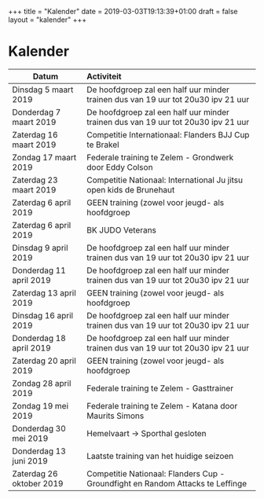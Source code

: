 +++
title = "Kalender"
date = 2019-03-03T19:13:39+01:00
draft = false
layout = "kalender"
+++
# Kalender
| Datum                         | Activiteit                                                                                |
| ------------------------------|:------------------------------------------------------------------------------------------|
| Dinsdag 5 maart 2019          | De hoofdgroep zal een half uur minder trainen dus van 19 uur tot 20u30 ipv 21 uur         | 
| Donderdag 7 maart 2019        | De hoofdgroep zal een half uur minder trainen dus van 19 uur tot 20u30 ipv 21 uur         | 
| Zaterdag 16 maart 2019        | Competitie Internationaal: Flanders BJJ Cup te Brakel                                     | 
| Zondag 17 maart 2019          | Federale training te Zelem - Grondwerk door Eddy Colson                                   | 
| Zaterdag 23 maart 2019        | Competitie Nationaal: International Ju jitsu open kids de Brunehaut                       |
| Zaterdag 6 april 2019         | GEEN training (zowel voor jeugd- als hoofdgroep                                           | 
| Zaterdag 6 april 2019         | BK JUDO Veterans                                                                          | 
| Dinsdag 9 april 2019          | De hoofdgroep zal een half uur minder trainen dus van 19 uur tot 20u30 ipv 21 uur         | 
| Donderdag 11 april 2019       | De hoofdgroep zal een half uur minder trainen dus van 19 uur tot 20u30 ipv 21 uur         | 
| Zaterdag 13 april 2019        | GEEN training (zowel voor jeugd- als hoofdgroep                                           |
| Dinsdag 16 april 2019         | De hoofdgroep zal een half uur minder trainen dus van 19 uur tot 20u30 ipv 21 uur         | 
| Donderdag 18 april 2019       | De hoofdgroep zal een half uur minder trainen dus van 19 uur tot 20u30 ipv 21 uur         | 
| Zaterdag 20 april 2019        | GEEN training (zowel voor jeugd- als hoofdgroep                                           |
| Zondag 28 april 2019          | Federale training te Zelem - Gasttrainer                                                  |
| Zondag 19 mei 2019            | Federale training te Zelem - Katana door Maurits Simons                                   |
| Donderdag 30 mei 2019         | Hemelvaart -> Sporthal gesloten                                                           | 
| Donderdag 13 juni 2019        | Laatste training van het huidige seizoen                                                  | 
| Zaterdag 26 oktober 2019      | Competitie Nationaal: Flanders Cup - Groundfight en Random Attacks te Leffinge            | 

